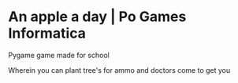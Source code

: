 # An apple a day | Po Games Informatica

Pygame game made for school

Wherein you can plant tree's for ammo and doctors come to get you
